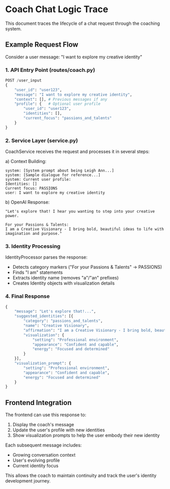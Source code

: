 # Coach Chat Logic Trace

This document traces the lifecycle of a chat request through the coaching system.

## Example Request Flow

Consider a user message: "I want to explore my creative identity"

### 1. API Entry Point (routes/coach.py)
```python
POST /user_input
{
    "user_id": "user123",
    "message": "I want to explore my creative identity",
    "context": [], # Previous messages if any
    "profile": {   # Optional user profile
        "user_id": "user123",
        "identities": [],
        "current_focus": "passions_and_talents"
    }
}
```

### 2. Service Layer (service.py)
CoachService receives the request and processes it in several steps:

a) Context Building:
```
system: [System prompt about being Leigh Ann...]
system: [Sample dialogue for reference...]
system: Current user profile:
Identities: []
Current focus: PASSIONS
user: I want to explore my creative identity
```

b) OpenAI Response:
```
"Let's explore that! I hear you wanting to step into your creative power.

For your Passions & Talents:
I am a Creative Visionary - I bring bold, beautiful ideas to life with imagination and purpose."
```

### 3. Identity Processing
IdentityProcessor parses the response:
- Detects category markers ("For your Passions & Talents" → PASSIONS)
- Finds "I am" statements
- Extracts identity name (removes "a"/"an" prefixes)
- Creates Identity objects with visualization details

### 4. Final Response
```python
{
    "message": "Let's explore that!...",
    "suggested_identities": [{
        "category": "passions_and_talents",
        "name": "Creative Visionary",
        "affirmation": "I am a Creative Visionary - I bring bold, beautiful ideas to life",
        "visualization": {
            "setting": "Professional environment",
            "appearance": "Confident and capable",
            "energy": "Focused and determined"
        }
    }],
    "visualization_prompt": {
        "setting": "Professional environment",
        "appearance": "Confident and capable",
        "energy": "Focused and determined"
    }
}
```

## Frontend Integration

The frontend can use this response to:
1. Display the coach's message
2. Update the user's profile with new identities
3. Show visualization prompts to help the user embody their new identity

Each subsequent message includes:
- Growing conversation context
- User's evolving profile
- Current identity focus

This allows the coach to maintain continuity and track the user's identity development journey.
